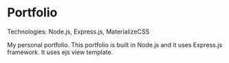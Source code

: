 # Portfolio
Technologies: Node.js, Express.js, MaterializeCSS

My personal portfolio. This portfolio is built in Node.js and it uses Express.js framework. It uses ejs view template. 
